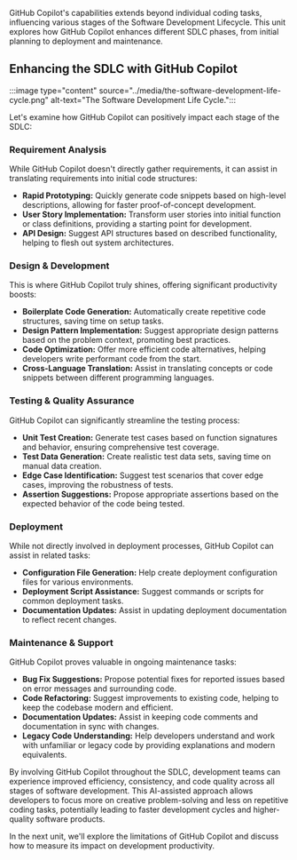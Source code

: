 GitHub Copilot's capabilities extends beyond individual coding tasks, influencing various stages of the Software Development Lifecycle. This unit explores how GitHub Copilot enhances different SDLC phases, from initial planning to deployment and maintenance.

## Enhancing the SDLC with GitHub Copilot
 
:::image type="content" source="../media/the-software-development-life-cycle.png" alt-text="The Software Development Life Cycle.":::

Let's examine how GitHub Copilot can positively impact each stage of the SDLC:

### Requirement Analysis

While GitHub Copilot doesn't directly gather requirements, it can assist in translating requirements into initial code structures:

- **Rapid Prototyping:** Quickly generate code snippets based on high-level descriptions, allowing for faster proof-of-concept development.
- **User Story Implementation:** Transform user stories into initial function or class definitions, providing a starting point for development.
- **API Design:** Suggest API structures based on described functionality, helping to flesh out system architectures.

### Design & Development

This is where GitHub Copilot truly shines, offering significant productivity boosts:

- **Boilerplate Code Generation:** Automatically create repetitive code structures, saving time on setup tasks.
- **Design Pattern Implementation:** Suggest appropriate design patterns based on the problem context, promoting best practices.
- **Code Optimization:** Offer more efficient code alternatives, helping developers write performant code from the start.
- **Cross-Language Translation:** Assist in translating concepts or code snippets between different programming languages.

### Testing & Quality Assurance

GitHub Copilot can significantly streamline the testing process:

- **Unit Test Creation:** Generate test cases based on function signatures and behavior, ensuring comprehensive test coverage.
- **Test Data Generation:** Create realistic test data sets, saving time on manual data creation.
- **Edge Case Identification:** Suggest test scenarios that cover edge cases, improving the robustness of tests.
- **Assertion Suggestions:** Propose appropriate assertions based on the expected behavior of the code being tested.

### Deployment

While not directly involved in deployment processes, GitHub Copilot can assist in related tasks:

- **Configuration File Generation:** Help create deployment configuration files for various environments.
- **Deployment Script Assistance:** Suggest commands or scripts for common deployment tasks.
- **Documentation Updates:** Assist in updating deployment documentation to reflect recent changes.

### Maintenance & Support

GitHub Copilot proves valuable in ongoing maintenance tasks:

- **Bug Fix Suggestions:** Propose potential fixes for reported issues based on error messages and surrounding code.
- **Code Refactoring:** Suggest improvements to existing code, helping to keep the codebase modern and efficient.
- **Documentation Updates:** Assist in keeping code comments and documentation in sync with changes.
- **Legacy Code Understanding:** Help developers understand and work with unfamiliar or legacy code by providing explanations and modern equivalents.

By involving GitHub Copilot throughout the SDLC, development teams can experience improved efficiency, consistency, and code quality across all stages of software development. This AI-assisted approach allows developers to focus more on creative problem-solving and less on repetitive coding tasks, potentially leading to faster development cycles and higher-quality software products.

In the next unit, we'll explore the limitations of GitHub Copilot and discuss how to measure its impact on development productivity.

